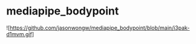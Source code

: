 # mediapipe_bodypoint
 ![https://github.com/jasonwongw/mediapipe_bodypoint/blob/main/i3pak-d1mvm.gif]
